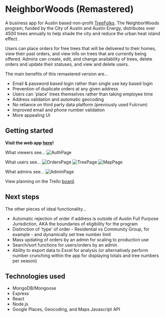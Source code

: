 # NeighborWoods (Remastered)

A business app for Austin based non-profit [TreeFolks](https://www.treefolks.org/get-a-tree/neighborwoods/). The NeighborWoods program, funded by the City of Austin and Austin Energy, distributes over 4500 trees annually to help shade the city and reduce the urban heat island effect.

Users can place orders for free trees that will be delivered to their homes, view their past orders, and view info on trees that are currently being offered. Admins can create, edit, and change availability of trees, delete orders and update their statuses, and view and delete users.

The main benefits of this remastered version are...
* Email & password based login rather than single use key based login
* Prevention of duplicate orders at any given address
* Users can 'place' trees themselves rather than taking employee time
* Address validation and automatic geocoding
* No reliance on third party data platform (previously used Fulcrum)
* Improved email and phone number validation
* More appealing UI


## Getting started

**Visit the web app [here](https://neighborwoods.herokuapp.com/)!**

What viewers see...
![AuthPage](https://i.imgur.com/a57mRlM.png)

What users see...
![OrdersPage](https://i.imgur.com/b8vsOD5.png)
![TreePage](https://i.imgur.com/W7Q54Wl.png)
![MapPage](https://i.imgur.com/4ULarpa.png)

What admins see...
![AdminPage](https://i.imgur.com/TxqShyT.png)

View planning on the Trello [board](https://trello.com/b/e6e49zdm/neighborwoods-remastered).


## Next steps

The other pieces of ideal functionality...
* Automatic rejection of order if address is outside of Austin Full Purpose Jurisdiction, AKA the boundaries of eligibility for the program
* Distinction of 'type' of order - Residential vs Community Group, for example - and dynamically set tree number limit
* Mass updating of orders by an admin for scaling to production use
* Search/sort functions for users/orders by an admin
* Ability to export data to Excel for analysis (or alternatively perform number crunching within the app for displaying totals and tree numbers per season)


## Technologies used
* MongoDB/Mongoose
* Express
* React
* Node.js
* Google Places, Geocoding, and Maps Javascript API